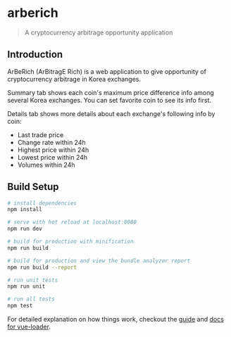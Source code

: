 # arberich

> A cryptocurrency arbitrage opportunity application

## Introduction

ArBeRich (ArBitragE Rich) is a web application to give opportunity of cryptocurrency arbitrage in Korea exchanges.

Summary tab shows each coin's maximum price difference info among several Korea exchanges. You can set favorite coin to see its info first.

Details tab shows more details about each exchange's following info by coin:

- Last trade price
- Change rate within 24h
- Highest price within 24h
- Lowest price within 24h
- Volumes within 24h

## Build Setup

```bash
# install dependencies
npm install

# serve with hot reload at localhost:8080
npm run dev

# build for production with minification
npm run build

# build for production and view the bundle analyzer report
npm run build --report

# run unit tests
npm run unit

# run all tests
npm test
```

For detailed explanation on how things work, checkout the [guide](http://vuejs-templates.github.io/webpack/) and [docs for vue-loader](http://vuejs.github.io/vue-loader).
